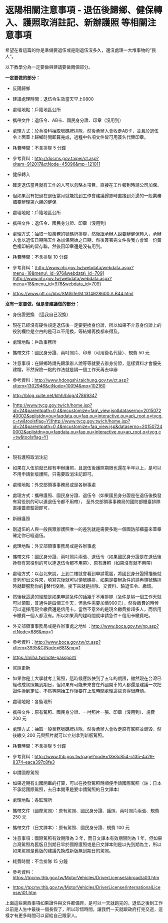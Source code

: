 # 返陽相關注意事項 - 退伍後歸鄉、健保轉入、護照取消註記、新辦護照 等相關注意事項

希望在看這篇的你是準備要退伍或是剛退伍沒多久，還沒處理一大堆事物的”民人”。

以下教學分為一定要做與建議要做兩個部分。

**一定要做的部分：**

* 反陽歸鄉

* 建議處理時間：退伍令生效當天早上0800
* 處理地點：戶籍地區公所
* 攜帶文件：退伍令、AB卡、國民身分證、印章（沒用到）
* 處理方式：於兵役科抽取號碼牌排隊，然後承辦人會收走AB卡，並且於退伍令上面蓋上歸鄉時間即算完成，過程中各項文件皆可用簽名代替印章。
* 耗費時間：不含排隊 5 分鐘
* 參考資料：<http://docms.gov.taipei/ct.asp?xItem=912017&ctNode=45096&mp=121011>

* 健保轉入

* 確定退伍當月就有工作的人可以忽略本項目，直接在工作報到時請公司加保。
* 但如果沒有把過在退伍當月就能找到工作會建議歸鄉時直接到旁邊的一般業務櫃臺辦理第六類的健保
* 處理地點：戶籍地區公所
* 攜帶文件：退伍令、國民身分證、印章（沒用到）
* 處理方式：抽取一般業務的號碼牌排隊，然後跟承辦人說要辦健保轉入，承辦人會以退伍日期隔天作為加保開始之日期，然後簽署完文件後我方會留一份黃色複印紙的留存聯，然後因印章還是沒有用到。
* 耗費時間：不含排隊 10 分鐘
* 參考資料：[http://www.nhi.gov.tw/webdata/webdata.aspx?menu=18&menu\_id=976&webdata\_id=709](http://www.nhi.gov.tw/webdata/webdata.aspx?menu=18&menu_id=976&webdata_id=709)
* <https://www.ptt.cc/bbs/SMSlife/M.1314928600.A.B44.html>

**沒有一定要做，但是會建議做的部分：**

* 身份證更換 （這我自己沒換）

* 現在已經沒有硬性規定退伍後一定要更換身份證，所以如果不介意身份證上的役別欄位是空白的是可以不用換，等結婚再換都來得及。
* 處理地點：戶政事務所
* 攜帶文件：國民身分證、兩吋照片、印章（可用簽名代替）、規費 50 元
* 注意事項：在歸鄉時請先跟承辦人說等等就要去辦身份證，這樣資料才會優先建檔，不然保險一點的作法就是隔一個工作天再去申辦
* 參考資料：<http://www.hdongshi.taichung.gov.tw/ct.asp?xItem=1302946&ctNode=10094&mp=102160>
* <http://blog.xuite.net/klhh/blog/47869347>
* [http://www.tycg.gov.tw/ch/home.jsp?id=24&parentpath=0,4&mcustomize=faq\_view.jsp&dataserno=201507240002&aplistdn=ou=faqdata,ou=faq,ou=interactive,ou=ap\_root,o=tycg,c=tw&toolsflag=Y](http://www.tycg.gov.tw/ch/home.jsp?id=24&parentpath=0,4&mcustomize=faq_view.jsp&dataserno=201507240002&aplistdn=ou=faqdata,ou=faq,ou=interactive,ou=ap_root,o=tycg,c=tw&toolsflag=Y)
* 

* 現有護照取消注記

* 如果在入伍前就已經有申辦護照，且退伍後護照期限也還在半年以上，是可以不用申請新版護照，只需要取消注記即可。
* 處理地點：外交部領事事務局或是各辦事處
* 處理方式：攜帶護照、國民身分證、退伍令（如果國民身分證是在退伍後換發有寫役別的可以連退伍令都不用帶）， 至外交部領事事務局的國防部櫃臺排隊直接蓋章驗證即可。

* 新辦護照

* 剛退伍的人與一般民眾辦護照唯一的差別就是需要多跑一個國防部櫃臺來蓋章確定你已經退伍。
* 處理地點：外交部領事事務局或是各辦事處
* 攜帶文件：國民身分證、兩吋照片兩張、退伍令（如果國民身分證是在退伍後換發有寫役別的可以連退伍令都不用帶）、原有護照（如果沒有就不用帶）
* 處理方式：以台北來說，上到二樓就會看到申請電腦，將國民身分證掃描後就會列印出文件來，填寫完後就可以領號碼排，如果是要辦急件的請再領號碼排時就跟服務你的替代役說。接下來就是排隊、交資料、驗退伍令、繳錢。
* 然後我這邊的經驗是如果申請急件的話幾乎不用排隊（急件是隔一個工作天就可以領取，普通件是四個工作天，但急件需要加價900元），然後繳費的時候可以選擇用現金繳費還是信用卡，當然不意外的是現金繳費排超多人，而信用卡繳費一個人都沒有。所以如果真的趕時間就申請急件＋信用卡繳費吧。
* 外交部領事事務局或是各辦事處之地址：<http://www.boca.gov.tw/np.asp?ctNode=686&mp=1>
* 參考資料：<http://www.boca.gov.tw/ct.asp?xItem=3935&CtNode=681&mp=1>
* <https://miha.tw/note-passport/>

* 駕照更新

* 如果你是上大學就考上駕照，這時候應該快到了五年的期限，雖然現在台灣已經改成駕照無到期日，但如果有可能未來會在外國開車的人都還是建議一次把證件換到定位，不然等開始工作後要在上班時間處理這些真得很麻煩。
* 處理地點：各監理所
* 攜帶文件：原有駕照、國民身分證、一吋照片一張、印章（沒用到）、規費 200 元
* 處理方式：抽取一般業務號碼牌排隊，然後承辦人會收走原有駕照並銷毀，然後繳交 200 元與照片就可以立刻拿到新版駕照。
* 耗費時間：不含排隊 5 分鐘
* 參考資料：<http://www.thb.gov.tw/page?node=13e3c854-c135-4a29-8374-eaca397c8fe3>

* 申請國際駕照

* 如果近期有出國開車的打算，可以在換發駕照時順便申請國際駕照（註：日本不承認國際駕照，去日本開車是要申請駕照的日文譯本）
* 處理地點：各監理所
* 攜帶文件（國際駕照）：原有駕照、國民身分證、護照、兩吋照片兩張、規費 250 元
* 攜帶文件（日文譯本）：原有駕照、國民身分證、規費 100 元
* 注意事項：國際駕照有效期限為 3 年，而日文譯本有效期限則為 1 年，但如果台灣駕照為舊版且到期日早於國際護照或是日文譯本則是以先到期為主，所以如果駕照是舊版的建議先換成新版無到期日的駕照。
* 耗費時間：不含排隊 15 分鐘
* 參考資料：<https://tpcmv.thb.gov.tw/MotorVehicles/DriverLicense/abroad/a03.htm>
* <https://tpcmv.thb.gov.tw/MotorVehicles/DriverLicense/InternationalLicense/i01.htm>



上面這些東西事項如果證件與文件都備齊，是可以一天就跑完的，退伍之後到工作以前是人生中最後一個長假了，所以珍惜時間，讓我們一天就跟政府打完交道，這樣才有更多時間可以留給自己跟家人。